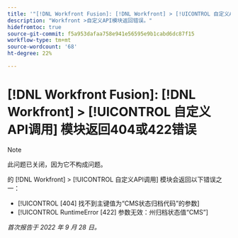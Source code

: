 ```yaml
---
title: '"[!DNL Workfront Fusion]: [!DNL Workfront] > [!UICONTROL 自定义API调用] 模块返回404或422错误”'
description: "Workfront >自定义API模块返回错误。"
hidefromtoc: true
source-git-commit: f5a953dafaa758e941e56595e9b1cabd6dc87f15
workflow-type: tm+mt
source-wordcount: '68'
ht-degree: 22%

---
```



# [!DNL Workfront Fusion]: [!DNL Workfront] > [!UICONTROL 自定义API调用] 模块返回404或422错误

>[!NOTE]
>
>此问题已关闭，因为它不构成问题。

的 [!DNL Workfront] > [!UICONTROL 自定义API调用] 模块会返回以下错误之一：

* [!UICONTROL [404] 找不到主键值为“CMS状态归档代码”的参数]
* [!UICONTROL RuntimeError [422] 参数无效：州归档状态值“CMS”]

_首次报告于 2022 年 9 月 28 日。_

